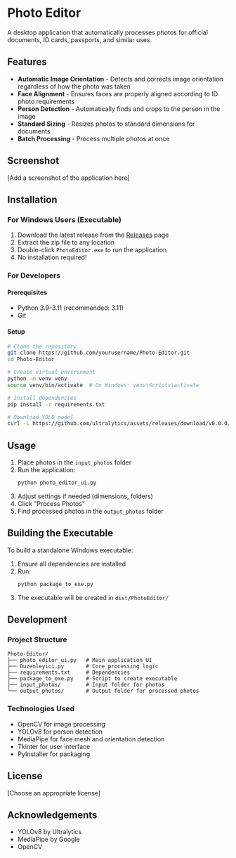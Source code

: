 # Photo Editor

A desktop application that automatically processes photos for official documents, ID cards, passports, and similar uses.

## Features

- **Automatic Image Orientation** - Detects and corrects image orientation regardless of how the photo was taken
- **Face Alignment** - Ensures faces are properly aligned according to ID photo requirements
- **Person Detection** - Automatically finds and crops to the person in the image
- **Standard Sizing** - Resizes photos to standard dimensions for documents
- **Batch Processing** - Process multiple photos at once

## Screenshot

[Add a screenshot of the application here]

## Installation

### For Windows Users (Executable)

1. Download the latest release from the [Releases](https://github.com/yourusername/Photo-Editor/releases) page
2. Extract the zip file to any location
3. Double-click `PhotoEditor.exe` to run the application
4. No installation required!

### For Developers

#### Prerequisites

- Python 3.9-3.11 (recommended: 3.11)
- Git

#### Setup

```bash
# Clone the repository
git clone https://github.com/yourusername/Photo-Editor.git
cd Photo-Editor

# Create virtual environment
python -m venv venv
source venv/bin/activate  # On Windows: venv\Scripts\activate

# Install dependencies
pip install -r requirements.txt

# Download YOLO model
curl -L https://github.com/ultralytics/assets/releases/download/v0.0.0/yolov8m.pt -o yolov8m.pt
```

## Usage

1. Place photos in the `input_photos` folder
2. Run the application:
   ```bash
   python photo_editor_ui.py
   ```
3. Adjust settings if needed (dimensions, folders)
4. Click "Process Photos"
5. Find processed photos in the `output_photos` folder

## Building the Executable

To build a standalone Windows executable:

1. Ensure all dependencies are installed
2. Run:
   ```bash
   python package_to_exe.py
   ```
3. The executable will be created in `dist/PhotoEditor/`

## Development

### Project Structure

```
Photo-Editor/
├── photo_editor_ui.py   # Main application UI
├── Duzenleyici.py       # Core processing logic
├── requirements.txt     # Dependencies
├── package_to_exe.py    # Script to create executable
├── input_photos/        # Input folder for photos
└── output_photos/       # Output folder for processed photos
```

### Technologies Used

- OpenCV for image processing
- YOLOv8 for person detection
- MediaPipe for face mesh and orientation detection
- Tkinter for user interface
- PyInstaller for packaging

## License

[Choose an appropriate license]

## Acknowledgements

- YOLOv8 by Ultralytics
- MediaPipe by Google
- OpenCV
